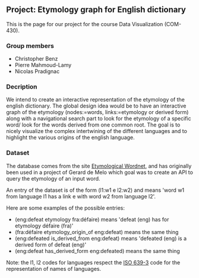## Project: Etymology graph for English dictionary

This is the page for our project for the course Data Visualization (COM-430).

### Group members
* Christopher Benz
* Pierre Mahmoud-Lamy
* Nicolas Pradignac

### Decription

We intend to create an interactive representation of the etymology of the english dictionary.
The global design idea would be to have an interactive graph of the etymology (nodes:=words, links:=etymology or derived form) along with a navigational search part to look for the etymology of a specific word/ look for the words derived from one common root.
The goal is to nicely visualize the complex intertwining of the different languages and to highlight the various origins of the english language.

### Dataset

The database comes from the site [Etymological Wordnet](http://www1.icsi.berkeley.edu/~demelo/etymwn/), and has originally been used in a project of Gerard de Melo which goal was to create an API to query the etymology of an input word.

An entry of the dataset is of the form (l1:w1 e l2:w2) and means 'word w1 from language l1 has a link e with word w2 from language l2'.

Here are some examples of the possible entries:
* (eng:defeat etymology fra:défaire) means 'defeat (eng) has for etymology défaire (fra)'
* (fra:défaire etymology_origin_of eng:defeat) means the same thing
* (eng:defeated is_derived_from eng:defeat) means 'defeated (eng) is a derived form of defeat (eng)'
* (eng:defeat has_derived_form eng:defeated) means the same thing

Note: the l1, l2 codes for languages respect the [ISO 639-3](https://en.wikipedia.org/wiki/ISO_639-3) code for the representation of names of languages.
